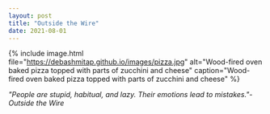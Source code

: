 ```yaml
---
layout: post
title: "Outside the Wire"
date: 2021-08-01
---
```


{% 
include image.html 
file="https://debashmitap.github.io/images/pizza.jpg" 
alt="Wood-fired oven baked pizza topped with parts of zucchini and cheese" 
caption="Wood-fired oven baked pizza topped with parts of zucchini and cheese" 
%}


*"People are stupid, habitual, and lazy. Their emotions lead to mistakes."- Outside the Wire*

